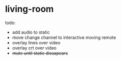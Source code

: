 # living-room
todo: 
- add audio to static
- move change channel to interactive moving remote
- overlay lines over video
- overlay crt over video
- ~~mute until static dissapears~~